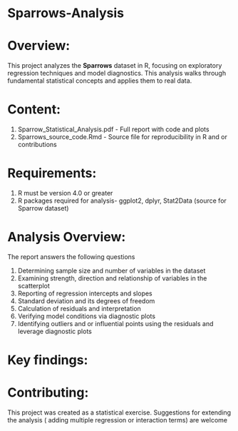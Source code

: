 # Sparrows-Analysis

# Overview:
This project analyzes the **Sparrows** dataset in R, focusing on exploratory regression techniques and model diagnostics. This analysis walks through fundamental statistical concepts and applies them to real data. 
# Content:
1. Sparrow_Statistical_Analysis.pdf - Full report with code and plots
2. Sparrows_source_code.Rmd - Source file for reproducibility in R and or contributions
# Requirements:
1. R must be version 4.0 or greater
2. R packages required for analysis- ggplot2, dplyr, Stat2Data (source for Sparrow dataset) 
# Analysis Overview:
The report answers the following questions
1. Determining sample size and number of variables in the dataset
2. Examining strength, direction and relationship of variables in the scatterplot
3. Reporting of regression intercepts and slopes
4. Standard deviation and its degrees of freedom
5. Calculation of residuals and interpretation
6. Verifying model conditions via diagnostic plots
7. Identifying outliers and or influential points using the residuals and leverage diagnostic plots
# Key findings:


# Contributing:
This project was created as a statistical exercise. Suggestions for extending the analysis ( adding multiple regression or interaction terms) are welcome

